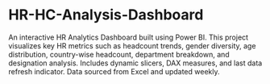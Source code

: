 # HR-HC-Analysis-Dashboard
An interactive HR Analytics Dashboard built using Power BI. This project visualizes key HR metrics such as headcount trends, gender diversity, age distribution, country-wise headcount, department breakdown, and designation analysis. Includes dynamic slicers, DAX measures, and last data refresh indicator. Data sourced from Excel and updated weekly.

